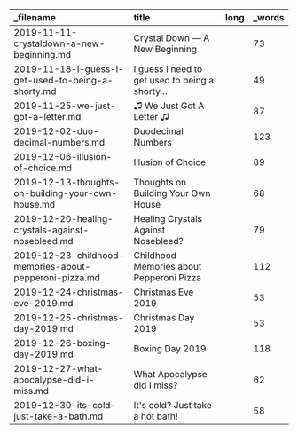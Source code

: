 | _filename                                              | title                                         | long | _words |
| :----------------------------------------------------- | :-------------------------------------------- | :--- | :----- |
| 2019-11-11-crystaldown-a-new-beginning.md              | Crystal Down — A New Beginning                |      | 73     |
| 2019-11-18-i-guess-i-get-used-to-being-a-shorty.md     | I guess I need to get used to being a shorty… |      | 49     |
| 2019-11-25-we-just-got-a-letter.md                     | ♫ We Just Got A Letter ♫                      |      | 87     |
| 2019-12-02-duo-decimal-numbers.md                      | Duodecimal Numbers                            |      | 123    |
| 2019-12-06-illusion-of-choice.md                       | Illusion of Choice                            |      | 89     |
| 2019-12-13-thoughts-on-building-your-own-house.md      | Thoughts on Building Your Own House           |      | 68     |
| 2019-12-20-healing-crystals-against-nosebleed.md       | Healing Crystals Against Nosebleed?           |      | 79     |
| 2019-12-23-childhood-memories-about-pepperoni-pizza.md | Childhood Memories about Pepperoni Pizza      |      | 112    |
| 2019-12-24-christmas-eve-2019.md                       | Christmas Eve 2019                            |      | 53     |
| 2019-12-25-christmas-day-2019.md                       | Christmas Day 2019                            |      | 53     |
| 2019-12-26-boxing-day-2019.md                          | Boxing Day 2019                               |      | 118    |
| 2019-12-27-what-apocalypse-did-i-miss.md               | What Apocalypse did I miss?                   |      | 62     |
| 2019-12-30-its-cold-just-take-a-bath.md                | It's cold? Just take a hot bath!              |      | 58     |
